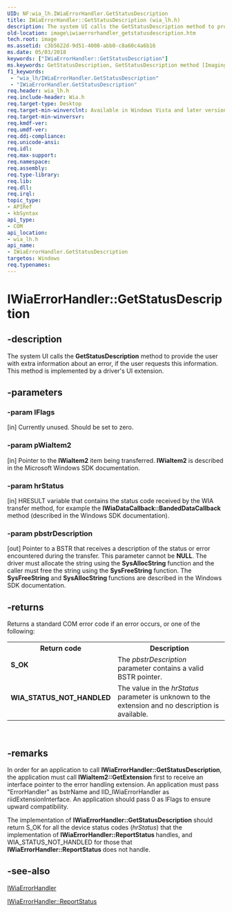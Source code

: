 ```yaml
---
UID: NF:wia_lh.IWiaErrorHandler.GetStatusDescription
title: IWiaErrorHandler::GetStatusDescription (wia_lh.h)
description: The system UI calls the GetStatusDescription method to provide the user with extra information about an error, if the user requests this information. This method is implemented by a driver's UI extension.
old-location: image\iwiaerrorhandler_getstatusdescription.htm
tech.root: image
ms.assetid: c3b5622d-9d51-4008-abb0-c8a60c4a6b16
ms.date: 05/03/2018
keywords: ["IWiaErrorHandler::GetStatusDescription"]
ms.keywords: GetStatusDescription, GetStatusDescription method [Imaging Devices], GetStatusDescription method [Imaging Devices],IWiaErrorHandler interface, IWiaErrorHandler interface [Imaging Devices],GetStatusDescription method, IWiaErrorHandler.GetStatusDescription, IWiaErrorHandler::GetStatusDescription, IWiaErrorHandler_4bd0cba6-d729-4942-b56a-588af88ef913.xml, image.iwiaerrorhandler_getstatusdescription, wia_lh/IWiaErrorHandler::GetStatusDescription
f1_keywords:
 - "wia_lh/IWiaErrorHandler.GetStatusDescription"
 - "IWiaErrorHandler.GetStatusDescription"
req.header: wia_lh.h
req.include-header: Wia.h
req.target-type: Desktop
req.target-min-winverclnt: Available in Windows Vista and later versions of the Windows operating systems.
req.target-min-winversvr: 
req.kmdf-ver: 
req.umdf-ver: 
req.ddi-compliance: 
req.unicode-ansi: 
req.idl: 
req.max-support: 
req.namespace: 
req.assembly: 
req.type-library: 
req.lib: 
req.dll: 
req.irql: 
topic_type:
- APIRef
- kbSyntax
api_type:
- COM
api_location:
- wia_lh.h
api_name:
- IWiaErrorHandler.GetStatusDescription
targetos: Windows
req.typenames: 
---
```


# IWiaErrorHandler::GetStatusDescription


## -description


 The system UI calls the <b>GetStatusDescription</b> method to provide the user with extra information about an error, if the user requests this information. This method is implemented by a driver's UI extension.


## -parameters




### -param lFlags 
[in]
Currently unused. Should be set to zero. 


### -param pWiaItem2 
[in]
Pointer to the <b>IWiaItem2</b> item being transferred. <b>IWiaItem2</b> is described in the Microsoft Windows SDK documentation.


### -param hrStatus 
[in]
HRESULT variable that contains the status code received by the WIA transfer method, for example the <b>IWiaDataCallback::BandedDataCallback</b> method (described in the Windows SDK documentation).


### -param pbstrDescription 
[out]
Pointer to a BSTR that receives a description of the status or error encountered during the transfer. This parameter cannot be <b>NULL</b>. The driver must allocate the string using the <b>SysAllocString</b> function and the caller must free the string using the <b>SysFreeString</b> function. The <b>SysFreeString</b> and <b>SysAllocString </b>functions are described in the Windows SDK documentation.


## -returns



Returns a standard COM error code if an error occurs, or one of the following:

<table>
<tr>
<th>Return code</th>
<th>Description</th>
</tr>
<tr>
<td width="40%">
<dl>
<dt><b>S_OK</b></dt>
</dl>
</td>
<td width="60%">
The<i> pbstrDescription</i> parameter contains a valid BSTR pointer.

</td>
</tr>
<tr>
<td width="40%">
<dl>
<dt><b>WIA_STATUS_NOT_HANDLED</b></dt>
</dl>
</td>
<td width="60%">
The value in the <i>hrStatus</i> parameter is unknown to the extension and no description is available.

</td>
</tr>
</table>
 




## -remarks



In order for an application to call <b>IWiaErrorHandler::GetStatusDescription</b>, the application must call <b>IWiaItem2::GetExtension</b> first to receive an interface pointer to the error handling extension. An application must pass "ErrorHandler" as bstrName and IID_IWiaErrorHandler as riidExtensionInterface. An application should pass 0 as lFlags to ensure upward compatibility.

The implementation of <b>IWiaErrorHandler::GetStatusDescription</b> should return S_OK for all the device status codes (<i>hrStatus</i>) that the implementation of <b>IWiaErrorHandler::ReportStatus </b>handles, and WIA_STATUS_NOT_HANDLED for those that <b>IWiaErrorHandler::ReportStatus </b>does not handle.




## -see-also




<a href="https://docs.microsoft.com/windows-hardware/drivers/ddi/wia_lh/nn-wia_lh-iwiaerrorhandler">IWiaErrorHandler</a>



<a href="https://docs.microsoft.com/windows-hardware/drivers/ddi/wia_lh/nf-wia_lh-iwiaerrorhandler-reportstatus">IWiaErrorHandler::ReportStatus</a>
 

 

